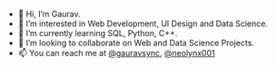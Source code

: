 - 👋 Hi, I’m Gaurav.
- 👀 I’m interested in Web Development, UI Design and Data Science. 
- 🌱 I’m currently learning SQL, Python, C++.
- 💞️ I’m looking to collaborate on Web and Data Science Projects.
- 📫 You can reach me at [@gauravsync](https://twitter.com/gauravsync), [@neolynx001](https://www.instagram.com/neolynx001) 

<!---
grv-sngh/grv-sngh is a ✨ special ✨ repository because its `README.md` (this file) appears on your GitHub profile.
You can click the Preview link to take a look at your changes.
--->
